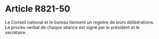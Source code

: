 # Article R821-50

Le Conseil national et le bureau tiennent un registre de leurs délibérations.   Le procès-verbal de chaque séance est signé par le président et le secrétaire.